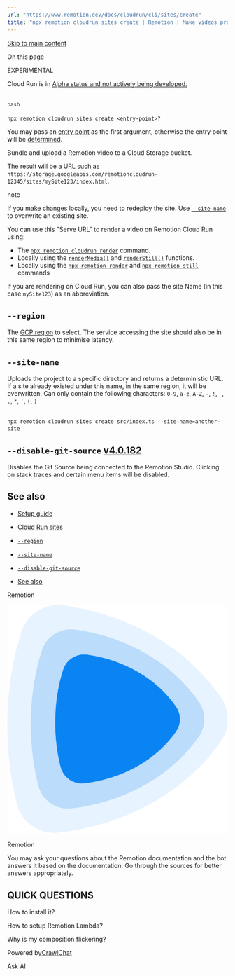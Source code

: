 ```yaml
---
url: "https://www.remotion.dev/docs/cloudrun/cli/sites/create"
title: "npx remotion cloudrun sites create | Remotion | Make videos programmatically"
---
```


[Skip to main content](https://www.remotion.dev/docs/cloudrun/cli/sites/create#__docusaurus_skipToContent_fallback)

On this page

EXPERIMENTAL

Cloud Run is in [Alpha status and not actively being developed.](https://www.remotion.dev/docs/cloudrun/status)

```

bash

npx remotion cloudrun sites create <entry-point>?
```

You may pass an [entry point](https://www.remotion.dev/docs/terminology/entry-point) as the first argument, otherwise the entry point will be [determined](https://www.remotion.dev/docs/terminology/entry-point#which-entry-point-is-being-used).

Bundle and upload a Remotion video to a Cloud Storage bucket.

The result will be a URL such as `https://storage.googleapis.com/remotioncloudrun-12345/sites/mySite123/index.html`.

note

If you make changes locally, you need to redeploy the site. Use [`--site-name`](https://www.remotion.dev/docs/cloudrun/cli/sites/create#--site-name) to overwrite an existing site.

You can use this "Serve URL" to render a video on Remotion Cloud Run using:

- The [`npx remotion cloudrun render`](https://www.remotion.dev/docs/cloudrun/cli/render) command.
- Locally using the [`renderMedia()`](https://www.remotion.dev/docs/renderer/render-media) and [`renderStill()`](https://www.remotion.dev/docs/renderer/render-still) functions.
- Locally using the [`npx remotion render`](https://www.remotion.dev/docs/cli) and [`npx remotion still`](https://www.remotion.dev/docs/cli) commands

If you are rendering on Cloud Run, you can also pass the site Name (in this case `mySite123`) as an abbreviation.

## `--region` [​](https://www.remotion.dev/docs/cloudrun/cli/sites/create\#--region "Direct link to --region")

The [GCP region](https://www.remotion.dev/docs/cloudrun/region-selection) to select. The service accessing the site should also be in this same region to minimise latency.

## `--site-name` [​](https://www.remotion.dev/docs/cloudrun/cli/sites/create\#--site-name "Direct link to --site-name")

Uploads the project to a specific directory and returns a deterministic URL. If a site already existed under this name, in the same region, it will be overwritten. Can only contain the following characters: `0-9`, `a-z`, `A-Z`, `-`, `!`, `_`, `.`, `*`, `'`, `(`, `)`

```

npx remotion cloudrun sites create src/index.ts --site-name=another-site
```

## `--disable-git-source` [v4.0.182](https://github.com/remotion-dev/remotion/releases/v4.0.182) [​](https://www.remotion.dev/docs/cloudrun/cli/sites/create\#--disable-git-source "Direct link to --disable-git-source")

Disables the Git Source being connected to the Remotion Studio. Clicking on stack traces and certain menu items will be disabled.

## See also [​](https://www.remotion.dev/docs/cloudrun/cli/sites/create\#see-also "Direct link to See also")

- [Setup guide](https://www.remotion.dev/docs/cloudrun/setup)
- [Cloud Run sites](https://www.remotion.dev/docs/cloudrun/cli/sites)

- [`--region`](https://www.remotion.dev/docs/cloudrun/cli/sites/create#--region)
- [`--site-name`](https://www.remotion.dev/docs/cloudrun/cli/sites/create#--site-name)
- [`--disable-git-source`](https://www.remotion.dev/docs/cloudrun/cli/sites/create#--disable-git-source)
- [See also](https://www.remotion.dev/docs/cloudrun/cli/sites/create#see-also)

Remotion

![Logo](https://raw.githubusercontent.com/remotion-dev/brand/refs/heads/main/logo.svg)

Remotion

You may ask your questions about the Remotion documentation and the bot answers it based on the documentation. Go through the sources for better answers appropriately.

## QUICK QUESTIONS

How to install it?

How to setup Remotion Lambda?

Why is my composition flickering?

Powered by[CrawlChat](https://crawlchat.app/?ref=powered-by-remotion)

Ask AI